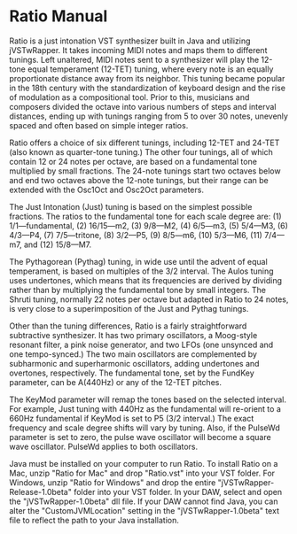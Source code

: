 # Ratio Manual

Ratio is a just intonation VST synthesizer built in Java and utilizing jVSTwRapper. It takes incoming MIDI notes and maps them to different tunings. Left unaltered, MIDI notes sent to a synthesizer will play the 12-tone equal temperament (12-TET) tuning, where every note is an equally proportionate distance away from its neighbor. This tuning became popular in the 18th century with the standardization of keyboard design and the rise of modulation as a compositional tool. Prior to this, musicians and composers divided the octave into various numbers of steps and interval distances, ending up with tunings ranging from 5 to over 30 notes, unevenly spaced and often based on simple integer ratios.

Ratio offers a choice of six different tunings, including 12-TET and 24-TET (also known as quarter-tone tuning.) The other four tunings, all of which contain 12 or 24 notes per octave, are based on a fundamental tone multiplied by small fractions. The 24-note tunings start two octaves below and end two octaves above the 12-note tunings, but their range can be extended with the Osc1Oct and Osc2Oct parameters.

The Just Intonation (Just) tuning is based on the simplest possible fractions. The ratios to the fundamental tone for each scale degree are: (1) 1/1—fundamental, (2) 16/15—m2, (3) 9/8—M2, (4) 6/5—m3, (5) 5/4—M3, (6) 4/3—P4, (7) 7/5—tritone, (8) 3/2—P5, (9) 8/5—m6, (10) 5/3—M6, (11) 7/4—m7,  and (12) 15/8—M7.

The Pythagorean (Pythag) tuning, in wide use until the advent of equal temperament, is based on multiples of the 3/2 interval. The Aulos tuning uses undertones, which means that its frequencies are derived by dividing rather than by multiplying the fundamental tone by small integers. The Shruti tuning, normally 22 notes per octave but adapted in Ratio to 24 notes, is very close to a superimposition of the Just and Pythag tunings.

Other than the tuning differences, Ratio is a fairly straightforward subtractive synthesizer. It has two primary oscillators, a Moog-style resonant filter, a pink noise generator, and two LFOs (one unsynced and one tempo-synced.) The two main oscillators are complemented by subharmonic and superharmonic oscillators, adding undertones and overtones, respectively. The fundamental tone, set by the FundKey parameter, can be A(440Hz) or any of the 12-TET pitches.

The KeyMod parameter will remap the tones based on the selected interval. For example, Just tuning with 440Hz as the fundamental will re-orient to a 660Hz fundamental if KeyMod is set to P5 (3/2 interval.) The exact frequency and scale degree shifts will vary by tuning.
Also, if the PulseWd parameter is set to zero, the pulse wave oscillator will become a square wave oscillator. PulseWd applies to both oscillators.

Java must be installed on your computer to run Ratio. To install Ratio on a Mac, unzip "Ratio for Mac" and drop "Ratio.vst" into your VST folder. For Windows, unzip "Ratio for Windows" and drop the entire "jVSTwRapper-Release-1.0beta" folder into your VST folder. In your DAW, select and open the "jVSTwRapper-1.0beta" dll file. If your DAW cannot find Java, you can alter the "CustomJVMLocation" setting in the "jVSTwRapper-1.0beta" text file to reflect the path to your Java installation.
